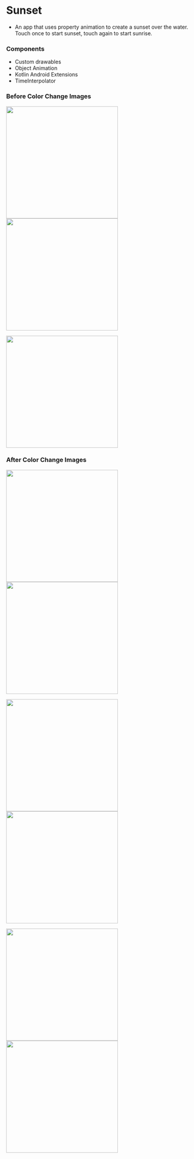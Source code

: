 # Sunset

- An app that uses property animation to create a sunset over the water. Touch once to start sunset, touch again to start sunrise.

### Components

- Custom drawables
- Object Animation
- Kotlin Android Extensions
- TimeInterpolator

### Before Color Change Images

<img src="images/daytime.png" width="300">    <img src="images/sunset.png" width="300">


<img src="images/sundown.png" width="300">


### After Color Change Images

<img src="images/startSet.png" width="300">    <img src="images/middleSet.png" width="300">


<img src="images/set.png" width="300">    <img src="images/endSet.png" width="300">


<img src="images/down.png" width="300">    <img src="images/night.png" width="300">